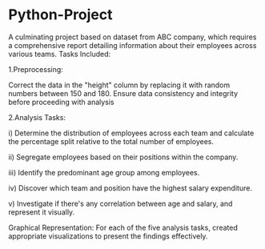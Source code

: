 # Python-Project
A culminating project based on dataset from ABC company, which requires a comprehensive report detailing information about their employees across various teams. Tasks Included:

1.Preprocessing:

Correct the data in the "height" column by replacing it with random numbers between 150 and 180. Ensure data consistency and integrity before proceeding with analysis

2.Analysis Tasks:

i) Determine the distribution of employees across each team and calculate the percentage split relative to the total number of employees.

ii) Segregate employees based on their positions within the company.

iii) Identify the predominant age group among employees.

iv) Discover which team and position have the highest salary expenditure.

v) Investigate if there's any correlation between age and salary, and represent it visually.

Graphical Representation:
For each of the five analysis tasks, created appropriate visualizations to present the findings effectively.

